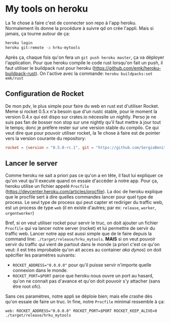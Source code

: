 # My tools on heroku

La 1e chose à faire c'est de connecter son repo à l'app heroku. Normalement 
ils donne la procédure à suivre qd on crée l'appli. Mais si jamais, ça tourne
autour de ça: 

```bash
heroku login
heroku git:remote -a hrku-mytools
```

Après ça, chaque fois qu'on fera un `git push heroku master`, ça va déployer 
l'application. Pour que heroku compile le code rust lorsqu'on fait un push, il 
faut utiliser le buildpack rust pour heroku (https://github.com/emk/heroku-buildpack-rust). 
On l'active avec la commande: `heroku buildpacks:set emk/rust`

## Configuration de Rocket
De mon pdv, le plus simple pour faire du web en rust est d'utiliser Rocket.
Meme si rocket 0.5.x n'a besoin que d'un rustc stable, pour le moment la version
0.4.x qui est dispo sur crates.io nécessite un nightly. Perso je ne suis pas fan
de bosser non stop sur une nightly qu'il faut mettre à jour tout le temps; donc
je préfère rester sur une version stable du compilo. Ce qui veut dire que pour
pouvoir utiliser rocket, la 1e chose à faire est de pointer vers la version
courante du repository: 

```toml
rocket = {version = "0.5.0-rc.1", git = "https://github.com/SergioBenitez/Rocket"}
```

## Lancer le server
Comme heroku ne sait a priori pas ce qu'on a en tête, il faut lui expliquer ce
qu'on veut qu'il execute quand on essaie d'accéder à notre app. Pour ça, heroku
utilise un fichier appelé `Procfile` (https://devcenter.heroku.com/articles/procfile).
La doc de heroku explique que le procfile sert à dire quelles commandes lancer 
pour quel type de process. Le seul type de process qui peut capter et rediriger
du traffic web, est un process de type `web` (il en existe d'autres; par ex: 
`release`, `worker`, `urgentworker`)

Bref, si on veut utiliser rocket pour servir le truc, on doit ajouter un fichier
`Procfile` qui va lancer notre server (rocket) et lui permettre de servir du 
traffic web. Lancer notre app est aussi simple que de le faire depuis la command
line: `./target/release/hrku_mytools`. **MAIS** si on veut pouvoir servir du
traffic qui vient de partout dans le monde (a priori c'est ce qu'on veut: il est
très improbable qu'on ait acces au container _aka dynos_) on doit spécifier les 
paramètres suivants: 

* `ROCKET_ADDRESS="0.0.0.0"` pour qu'il puisse servir n'importe quelle connexion
    dans le monde.
* `ROCKET_PORT=$PORT` parce que heroku nous ouvre un port au hasard, qu'on ne 
    connait pas d'avance et qu'on doit pouvoir s'y attacher (sans être root ofc).

Sans ces paramètres, notre appli se déploie bien; mais elle crashe dès qu'on
essaie de faire un truc. In fine, notre `Procfile` minimal ressemble à ça:

```
web: ROCKET_ADDRESS="0.0.0.0" ROCKET_PORT=$PORT ROCKET_KEEP_ALIVE=0 ./target/release/hrku_mytools
```
